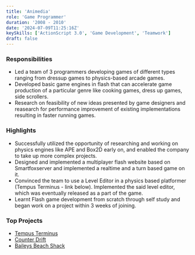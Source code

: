 ```yaml
---
title: 'Animedia'
role: 'Game Programmer'
duration: '2008 - 2010'
date: '2024-07-09T11:25:16Z'
keySkills: ['ActionScript 3.0', 'Game Development', 'Teamwork']
draft: false
---
```


### Responsibilities

- Led a team of 3 programmers developing games of different types ranging from dressup games to physics-based arcade games.
- Developed basic game engines in flash that can accelerate game production of a particular genre like cooking games, dress up games, side scrollers.
- Research on feasibility of new ideas presented by game designers and reasearch for performance improvement of existing implementations resulting in faster running games.

### Highlights

- Successfully utilized the opportunity of researching and working on physics engines like APE and Box2D early on, and enabled the company to take up more complex projects.
- Designed and implemented a multiplayer flash website based on Smartfoxserver and implemented a realtime and a turn based game on it.
- Convinced the team to use a Level Editor in a physics based platformer (Tempus Terminus - link below). Implemented the said level editor, which was eventually released as a part of the game.
- Learnt Flash game development from scratch through self study and began work on a project within 3 weeks of joining.

### Top Projects
- [Tempus Terminus](https://www.miniplay.com/game/tempus-terminus)
- [Counter Drift](https://www.y8.com/games/counter_drift)
- [Baileys Beach Shack](https://www.girlgames.com/baileys-beach-shack.html)
